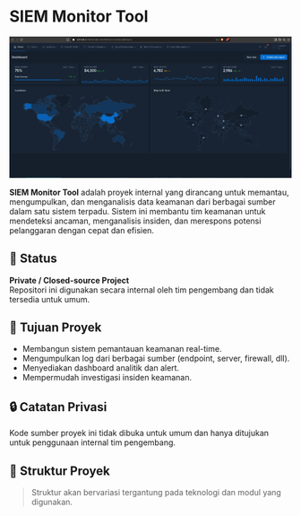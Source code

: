# SIEM Monitor Tool

![SIEM](img/soc.png)

**SIEM Monitor Tool** adalah proyek internal yang dirancang untuk memantau, mengumpulkan, dan menganalisis data keamanan dari berbagai sumber dalam satu sistem terpadu. Sistem ini membantu tim keamanan untuk mendeteksi ancaman, menganalisis insiden, dan merespons potensi pelanggaran dengan cepat dan efisien.

## 🚧 Status
**Private / Closed-source Project**  
Repositori ini digunakan secara internal oleh tim pengembang dan tidak tersedia untuk umum.

## 🎯 Tujuan Proyek
- Membangun sistem pemantauan keamanan real-time.
- Mengumpulkan log dari berbagai sumber (endpoint, server, firewall, dll).
- Menyediakan dashboard analitik dan alert.
- Mempermudah investigasi insiden keamanan.

## 🔒 Catatan Privasi
Kode sumber proyek ini tidak dibuka untuk umum dan hanya ditujukan untuk penggunaan internal tim pengembang.  

## 📁 Struktur Proyek
> Struktur akan bervariasi tergantung pada teknologi dan modul yang digunakan.

